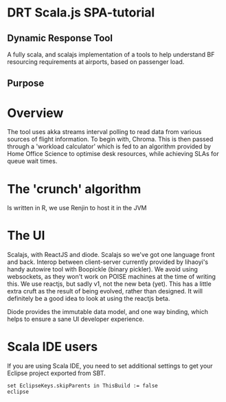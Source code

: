# DRT Scala.js SPA-tutorial

## Dynamic Response Tool

A fully scala, and scalajs implementation of a tools to help understand BF resourcing requirements at airports,
based on passenger load.



## Purpose

# Overview
The tool uses akka streams interval polling to read data from various sources of flight information. To begin with, Chroma.
This is then passed through a 'workload calculator' which is fed to an algorithm provided by Home Office Science to optimise
desk resources, while achieving SLAs for queue wait times.

# The 'crunch' algorithm
Is written in R, we use Renjin to host it in the JVM

# The UI
Scalajs, with ReactJS and diode.
Scalajs so we've got one language front and back. Interop between client-server currently provided by lihaoyi's handy
autowire tool with Boopickle (binary pickler). We avoid using websockets, as they won't work on POISE machines at the time of writing this.
We use reactjs, but sadly v1, not the new beta (yet). This has a little extra cruft as the result of being evolved, rather than
designed. It will definitely be a good idea to look at using the reactjs beta.

Diode provides the immutable data model, and one way binding, which helps to ensure a sane UI developer experience.

# Scala IDE users

If you are using Scala IDE, you need to set additional settings to get your Eclipse project exported from SBT.

```
set EclipseKeys.skipParents in ThisBuild := false
eclipse
```
